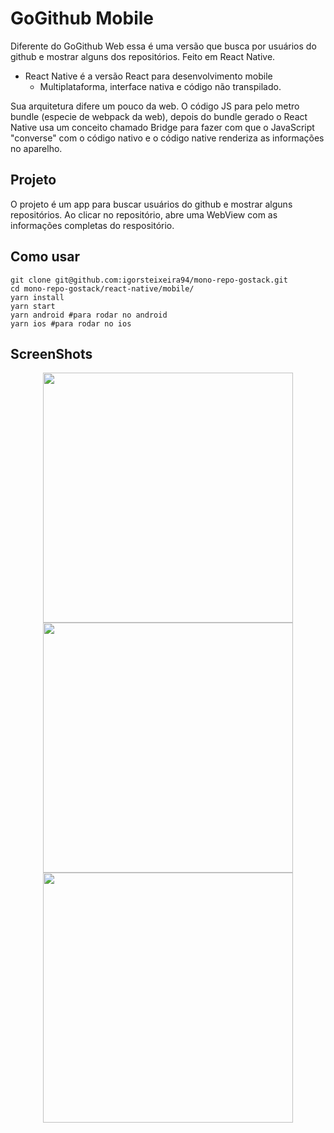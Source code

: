 # GoGithub Mobile

Diferente do GoGithub Web essa é uma versão que busca por usuários do github e mostrar alguns dos repositórios. Feito em React Native.

- React Native é a versão React para desenvolvimento mobile
  - Multiplataforma, interface nativa e código não transpilado.

Sua arquitetura difere um pouco da web. O código JS para pelo metro bundle (especie de webpack da web),  depois do bundle gerado o React Native usa um conceito chamado Bridge para fazer com que o JavaScript "converse" com o código nativo e o código native renderiza as informações no aparelho.



## Projeto 

O projeto é um app para buscar usuários do github e mostrar alguns repositórios. Ao clicar no repositório, abre uma WebView com as informações completas do respositório.



## Como usar 

```shell
git clone git@github.com:igorsteixeira94/mono-repo-gostack.git
cd mono-repo-gostack/react-native/mobile/
yarn install
yarn start
yarn android #para rodar no android
yarn ios #para rodar no ios
```



## ScreenShots

<p align="center">
<img src="https://user-images.githubusercontent.com/47749249/94609748-9938d580-0275-11eb-95f9-5adfc185af3e.png" width="400px"/>

<img src="https://user-images.githubusercontent.com/47749249/94609754-9b9b2f80-0275-11eb-8ec1-f5e6eaaf9cf8.png" width="400px"/>

<img src="https://user-images.githubusercontent.com/47749249/94609766-9dfd8980-0275-11eb-9958-18e64c90c5cf.png" width="400px"/>

</p>